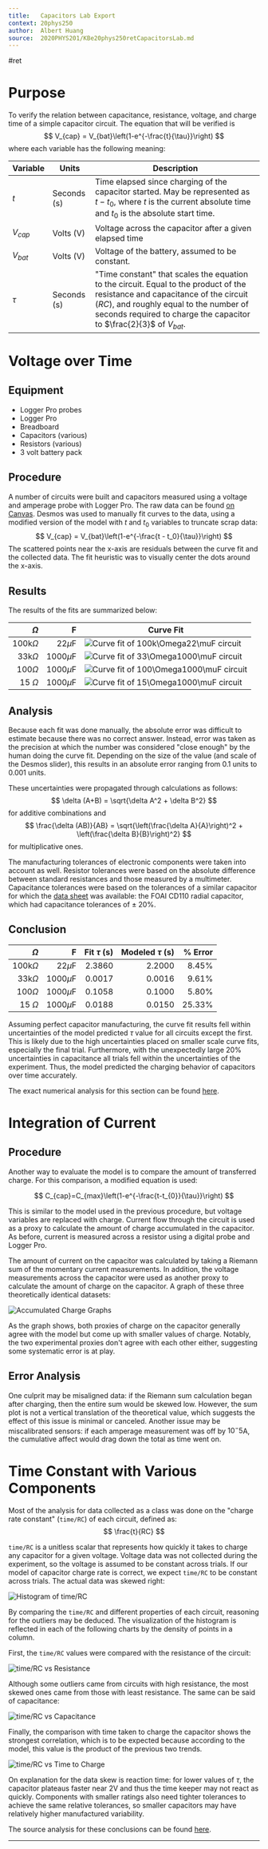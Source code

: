 ```yaml
---
title:   Capacitors Lab Export
context: 20phys250
author:  Albert Huang
source:  2020PHYS201/KBe20phys250retCapacitorsLab.md
---
```


#ret 

# Purpose

To verify the relation between capacitance, resistance, voltage, and charge time of a simple capacitor circuit. The equation that will be verified is
$$
V_{cap} = V_{bat}\left(1-e^{-\frac{t}{\tau}}\right)
$$
where each variable has the following meaning:

| Variable | Units | Description |
|----------|-------|-------------|
$t$ | Seconds (s) | Time elapsed since charging of the capacitor started. May be represented as $t-t_0$, where $t$ is the current absolute time and $t_0$ is the absolute start time.
$V_{cap}$ | Volts (V) | Voltage across the capacitor after a given elapsed time
$V_{bat}$ | Volts (V) | Voltage of the battery, assumed to be constant.
$\tau$ | Seconds (s) | "Time constant" that scales the equation to the circuit. Equal to the product of the resistance and capacitance of the circuit ($RC$), and roughly equal to the number of seconds required to charge the capacitor to $\frac{2}{3}$ of $V_{bat}$.

# Voltage over Time

## Equipment

- Logger Pro probes
- Logger Pro
- Breadboard
- Capacitors (various)
- Resistors (various)
- 3 volt battery pack

## Procedure

A number of circuits were built and capacitors measured using a voltage and amperage probe with Logger Pro. The raw data can be found [on Canvas](https://nuevaschool.instructure.com/courses/2851/assignments/52558). Desmos was used to manually fit curves to the data, using a modified version of the model with $t$ and $t_0$ variables to truncate scrap data:
$$
V_{cap} = V_{bat}\left(1-e^{-\frac{t - t_0}{\tau}}\right)
$$
The scattered points near the x-axis are residuals between the curve fit and the collected data. The fit heuristic was to visually center the dots around the x-axis.

## Results

The results of the fits are summarized below:

| $\Omega$ | F | Curve Fit |
|---------:|--:|-----------|
100k$\Omega$ | 22$\mu$F | ![Curve fit of 100k$\Omega$22$\mu$F circuit](KBesrcCapacitor22microF100kO.png)
33k$\Omega$  | 1000$\mu$F | ![Curve fit of 33$\Omega$1000$\mu$F circuit](./KBesrcCapacitor0.047microF33kO.png) 
100$\Omega$  | 1000$\mu$F | ![Curve fit of 100$\Omega$1000$\mu$F circuit](./KBesrcCapacitor1000microF100ohm.png)
15 $\Omega$  | 1000$\mu$F | ![Curve fit of 15$\Omega$1000$\mu$F circuit](./KBesrcCapacitor1000microF15ohm.png) 

## Analysis
Because each fit was done manually, the absolute error was difficult to estimate because there was no correct answer. Instead, error was taken as the precision at which the number was considered "close enough" by the human doing the curve fit. Depending on the size of the value (and scale of the Desmos slider), this results in an absolute error ranging from 0.1 units to 0.001 units.

These uncertainties were propagated through calculations as follows:
$$
\delta (A+B) = \sqrt{\delta A^2 + \delta B^2}
$$
for additive combinations and 
$$
\frac{\delta (AB)}{AB} = \sqrt{\left(\frac{\delta A}{A}\right)^2 + \left(\frac{\delta B}{B}\right)^2}
$$
for multiplicative ones.

The manufacturing tolerances of electronic components were taken into account as well. Resistor tolerances were based on the absolute difference between standard resistances and those measured by a multimeter. Capacitance tolerances were based on the tolerances of a similar capacitor for which the [data sheet](http://www.paullinebarger.net/DS/Foai/Foai%20%5Bradial%20thru-hole%5D%20CD110%20Series.pdf) was available: the FOAI CD110 radial capacitor, which had capacitance tolerances of $\pm$ 20%. 

## Conclusion

| $\Omega$ | F | Fit $\tau$ (s) | Modeled $\tau$ (s) | % Error |
|---------:|--:|-----------:|---------------:|--------:|
100k$\Omega$ | 22$\mu$F   | 2.3860 | 2.2000 | 8.45%
33k$\Omega$  | 1000$\mu$F | 0.0017 | 0.0016 | 9.61%
100$\Omega$  | 1000$\mu$F | 0.1058 | 0.1000 | 5.80%
15 $\Omega$  | 1000$\mu$F | 0.0188 | 0.0150 | 25.33%

Assuming perfect capacitor manufacturing, the curve fit results fell within uncertainties of the model predicted $\tau$ value for all circuits except the first. This is likely due to the high uncertainties placed on smaller scale curve fits, especially the final trial. Furthermore, with the unexpectedly large 20% uncertainties in capacitance all trials fell within the uncertainties of the experiment. Thus, the model predicted the charging behavior of capacitors over time accurately.

The exact numerical analysis for this section can be found [here](https://docs.google.com/spreadsheets/d/1Hw9ooz0CtAvTP9vtw1VT9pVyfsW39IojwwrQX94VJQY/edit?usp=sharing).

# Integration of Current

## Procedure

Another way to evaluate the model is to compare the amount of transferred charge. For this comparison, a modified equation is used: 

$$
C_{cap}=C_{max}\left(1-e^{-\frac{t-t_{0}}{\tau}}\right)
$$

This is similar to the model used in the previous procedure, but voltage variables are replaced with charge. Current flow through the circuit is used as a proxy to calculate the amount of charge accumulated in the capacitor. As before, current is measured across a resistor using a digital probe and Logger Pro.

The amount of current on the capacitor was calculated by taking a Riemann sum of the momentary current measurements. In addition, the voltage measurements across the capacitor were used as another proxy to calculate the amount of charge on the capacitor. A graph of these three theoretically identical datasets:

![Accumulated Charge Graphs](https://docs.google.com/spreadsheets/d/e/2PACX-1vRfxrZPfJZareibOZN-KammmgQDBDb5PVMBNmzCvUb_0tSn_TUNsLFQPM8ehfIKGEOaIhL86IoPFdb0/pubchart?oid=483417085&format=image)

As the graph shows, both proxies of charge on the capacitor generally agree with the model but come up with smaller values of charge. Notably, the two experimental proxies don't agree with each other either, suggesting some systematic error is at play.

## Error Analysis

One culprit may be misaligned data: if the Riemann sum calculation began after charging, then the entire sum would be skewed low. However, the sum plot is not a vertical translation of the theoretical value, which suggests the effect of this issue is minimal or canceled. Another issue may be miscalibrated sensors: if each amperage measurement was off by $10^-5$A, the cumulative affect would drag down the total as time went on. 

# Time Constant with Various Components

Most of the analysis for data collected as a class was done on the "charge rate constant" (`time/RC`) of each circuit, defined as:
$$
\frac{t}{RC}
$$

`time/RC` is a unitless scalar that represents how quickly it takes to charge any capacitor for a given voltage. Voltage data was not collected during the experiment, so the voltage is assumed to be constant across trials. If our model of capacitor charge rate is correct, we expect `time/RC` to be constant across trials. The actual data was skewed right:

![Histogram of time/RC](https://docs.google.com/spreadsheets/d/e/2PACX-1vTdonVC_CHgEAoezSnGLXLRFZMhR0_IfTl8anSSMXwEDUR4iNzQbhVJGY8PyUq2e946cMuQbj5TSex_/pubchart?oid=587065174&format=image)

By comparing the `time/RC` and different properties of each circuit, reasoning for the outliers may be deduced. The visualization of the histogram is reflected in each of the following charts by the density of points in a column. 

First, the `time/RC` values were compared with the resistance of the circuit:

![time/RC vs Resistance](https://docs.google.com/spreadsheets/d/e/2PACX-1vTdonVC_CHgEAoezSnGLXLRFZMhR0_IfTl8anSSMXwEDUR4iNzQbhVJGY8PyUq2e946cMuQbj5TSex_/pubchart?oid=1655543849&format=image)

Although some outliers came from circuits with high resistance, the most skewed ones came from those with least resistance. The same can be said of capacitance:

![time/RC vs Capacitance](https://docs.google.com/spreadsheets/d/e/2PACX-1vTdonVC_CHgEAoezSnGLXLRFZMhR0_IfTl8anSSMXwEDUR4iNzQbhVJGY8PyUq2e946cMuQbj5TSex_/pubchart?oid=1866933099&format=image)

Finally, the comparison with time taken to charge the capacitor shows the strongest correlation, which is to be expected because according to the model, this value is the product of the previous two trends.

![time/RC vs Time to Charge](https://docs.google.com/spreadsheets/d/e/2PACX-1vTdonVC_CHgEAoezSnGLXLRFZMhR0_IfTl8anSSMXwEDUR4iNzQbhVJGY8PyUq2e946cMuQbj5TSex_/pubchart?oid=716778401&format=image)

On explanation for the data skew is reaction time: for lower values of $\tau$, the capacitor plateaus faster near 2V and thus the time keeper may not react as quickly. Components with smaller ratings also need tighter tolerances to achieve the same relative tolerances, so smaller capacitors may have relatively higher manufactured variability.

The source analysis for these conclusions can be found [here](https://docs.google.com/spreadsheets/d/1Xf3b3GKpNSIkuoEZTTcMQ2gjTIVnO4eHE5aJD3GEjqg/edit?usp=sharing).

---
